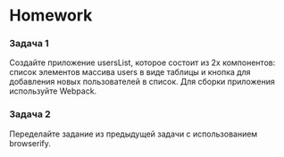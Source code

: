 # Homework 

### Задача 1 
Создайте приложение usersList, которое состоит из 2х компонентов: список элементов массива users в виде таблицы и кнопка для добавления новых пользователей в список. Для сборки приложения используйте Webpack. 

### Задача 2 
Переделайте задание из предыдущей задачи с использованием browserify. 
